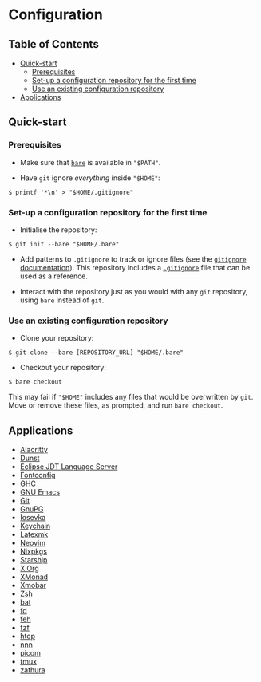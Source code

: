# Configuration

## Table of Contents

- [Quick-start](#quick-start)
  - [Prerequisites](#prerequisites)
  - [Set-up a configuration repository for the first time](#set-up-a-configuration-repository-for-the-first-time)
  - [Use an existing configuration repository](#use-an-existing-configuration-repository)
- [Applications](#applications)

## Quick-start

### Prerequisites

- Make sure that [`bare`](.local/bin/bare) is available in `"$PATH"`.

- Have `git` ignore _everything_ inside `"$HOME"`:

```console
$ printf '*\n' > "$HOME/.gitignore"
```

### Set-up a configuration repository for the first time

- Initialise the repository:

```console
$ git init --bare "$HOME/.bare"
```

- Add patterns to `.gitignore` to track or ignore files (see the [`gitignore`
  documentation](https://git-scm.com/docs/gitignore)). This repository includes
  a [`.gitignore`](.gitignore) file that can be used as a reference.

- Interact with the repository just as you would with any `git` repository,
  using `bare` instead of `git`.

### Use an existing configuration repository

- Clone your repository:

```console
$ git clone --bare [REPOSITORY_URL] "$HOME/.bare"
```

- Checkout your repository:

```console
$ bare checkout
```

This may fail if `"$HOME"` includes any files that would be overwritten by
`git`. Move or remove these files, as prompted, and run `bare checkout`.

## Applications

- [Alacritty](https://github.com/alacritty/alacritty)
- [Dunst](https://github.com/dunst-project/dunst)
- [Eclipse JDT Language Server](https://github.com/eclipse/eclipse.jdt.ls)
- [Fontconfig](https://www.freedesktop.org/wiki/Software/fontconfig/)
- [GHC](https://gitlab.haskell.org/ghc/ghc)
- [GNU Emacs](https://www.gnu.org/software/emacs/)
- [Git](https://git-scm.com/)
- [GnuPG](https://gnupg.org/)
- [Iosevka](https://github.com/be5invis/Iosevka)
- [Keychain](https://www.funtoo.org/Keychain)
- [Latexmk](https://personal.psu.edu/~jcc8/software/latexmk/)
- [Neovim](https://github.com/neovim/neovim)
- [Nixpkgs](https://github.com/NixOS/nixpkgs)
- [Starship](https://github.com/starship/starship)
- [X.Org](https://www.x.org/wiki/)
- [XMonad](https://github.com/xmonad/xmonad)
- [Xmobar](https://github.com/jaor/xmobar)
- [Zsh](https://www.zsh.org/)
- [bat](https://github.com/sharkdp/bat)
- [fd](https://github.com/sharkdp/fd)
- [feh](https://feh.finalrewind.org/)
- [fzf](https://github.com/junegunn/fzf)
- [htop](https://github.com/htop-dev/htop)
- [nnn](https://github.com/jarun/nnn/)
- [picom](https://github.com/yshui/picom)
- [tmux](https://github.com/tmux/tmux)
- [zathura](https://git.pwmt.org/pwmt/zathura)

<!-- TODO: Document scripts -->
